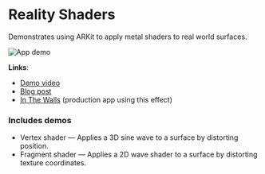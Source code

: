 # Reality Shaders

Demonstrates using ARKit to apply metal shaders to real world surfaces.

![App demo](documentation/demo.gif)

**Links**:

- [Demo video](https://youtu.be/BzwldX_Jz50)
- [Blog post](https://blog.mattbierner.com/reality-shaders)
- [In The Walls](https://blog.mattbierner.com/in-the-walls) (production app using this effect)

### Includes demos

- Vertex shader — Applies a 3D sine wave to a surface by distorting position.
- Fragment shader — Applies a 2D wave shader to a surface by distorting texture coordinates.
